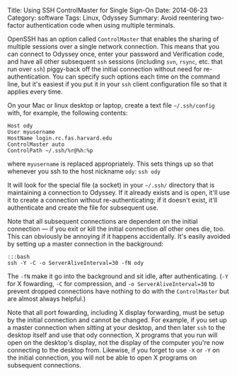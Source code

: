Title: Using SSH ControlMaster for Single Sign-On
Date: 2014-06-23
Category: software
Tags: Linux, Odyssey
Summary: Avoid reentering two-factor authentication code when using multiple terminals.

OpenSSH has an option called `ControlMaster` that enables the sharing of multiple sessions over a single network connection. This means that you can connect to Odyssey once, enter your password and Verification code, and have all other subsequent `ssh` sessions (including `svn`, `rsync`, etc. that run over `ssh`) piggy-back off the initial connection without need for re-authentication. You can specify such options each time on the command line, but it's easiest if you put it in your `ssh` client configuration file so that it applies every time. 

On your Mac or linux desktop or laptop, create a text file `~/.ssh/config` with, for example, the following contents:

    Host ody
    User myusername
    HostName login.rc.fas.harvard.edu
    ControlMaster auto
    ControlPath ~/.ssh/%r@%h:%p

where `myusername` is replaced appropriately. This sets things up so that whenever you ssh to the host nickname `ody`: `ssh ody` 

It will look for the special file (a socket) in your `~/.ssh/` directory that is maintaining a connection to Odyssey. If it already exists and is open, it'll use it to create a connection without re-authenticating; if it doesn't exist, it'll authenticate and create the file for subsequent use. 

Note that all subsequent connections are dependent on the initial connection — if you exit or kill the initial connection _all_ other ones die, too. This can obviously be annoying if it happens accidentally. It's easily avoided by setting up a master connection in the background:

    :::bash
    ssh -Y -C -o ServerAliveInterval=30 -fN ody

The `-fN` make it go into the background and sit idle, after authenticating. (`-Y` for X fowarding, `-C` for compression, and `-o ServerAliveInterval=30` to prevent dropped connections have nothing to do with the `ControlMaster` but are almost always helpful.) 

Note that all port fowarding, including X display forwarding, must be setup by the initial connection and cannot be changed. For example, if you set up a master connection when sitting at your desktop, and then later `ssh` to the desktop itself and use that ody connection, X programs that you run will open on the desktop's display, not the display of the computer you're now connecting to the desktop from. Likewise, if you forget to use `-X` or `-Y` on the initial connection, you will not be able to open X programs on subsequent connections.